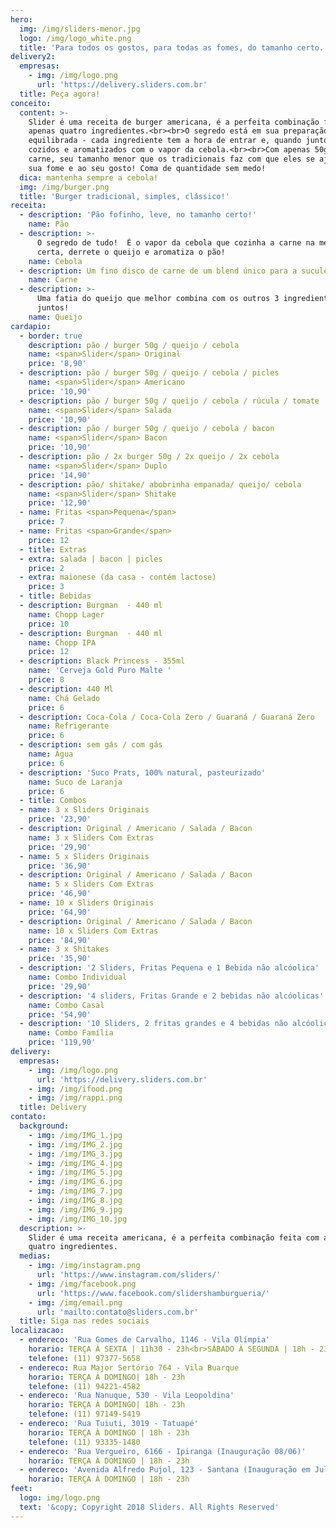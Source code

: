 ```yaml
---
hero:
  img: /img/sliders-menor.jpg
  logo: /img/logo_white.png
  title: 'Para todos os gostos, para todas as fomes, do tamanho certo.'
delivery2:
  empresas:
    - img: /img/logo.png
      url: 'https://delivery.sliders.com.br'
  title: Peça agora!
conceito:
  content: >-
    Slider é uma receita de burger americana, é a perfeita combinação feita com
    apenas quatro ingredientes.<br><br>O segredo está em sua preparação
    equilibrada - cada ingrediente tem a hora de entrar e, quando juntos, são
    cozidos e aromatizados com o vapor da cebola.<br><br>Com apenas 50g de
    carne, seu tamanho menor que os tradicionais faz com que eles se ajustem a
    sua fome e ao seu gosto! Coma de quantidade sem medo!
  dica: mantenha sempre a cebola!
  img: /img/burger.png
  title: 'Burger tradicional, simples, clássico!'
receita:
  - description: 'Pão fofinho, leve, no tamanho certo!'
    name: Pão
  - description: >-
      O segredo de tudo!  É o vapor da cebola que cozinha a carne na medida
      certa, derrete o queijo e aromatiza o pão!
    name: Cebola
  - description: Um fino disco de carne de um blend único para a suculência perfeita.
    name: Carne
  - description: >-
      Uma fatia do queijo que melhor combina com os outros 3 ingredientes
      juntos!
    name: Queijo
cardapio:
  - border: true
    description: pão / burger 50g / queijo / cebola
    name: <span>Slider</span> Original
    price: '8,90'
  - description: pão / burger 50g / queijo / cebola / picles
    name: <span>Slider</span> Americano
    price: '10,90'
  - description: pão / burger 50g / queijo / cebola / rúcula / tomate
    name: <span>Slider</span> Salada
    price: '10,90'
  - description: pão / burger 50g / queijo / cebola / bacon
    name: <span>Slider</span> Bacon
    price: '10,90'
  - description: pão / 2x burger 50g / 2x queijo / 2x cebola
    name: <span>Slider</span> Duplo
    price: '14,90'
  - description: pão/ shitake/ abobrinha empanada/ queijo/ cebola
    name: <span>Slider</span> Shitake
    price: '12,90'
  - name: Fritas <span>Pequena</span>
    price: 7
  - name: Fritas <span>Grande</span>
    price: 12
  - title: Extras
  - extra: salada | bacon | picles
    price: 2
  - extra: maionese (da casa - contém lactose)
    price: 3
  - title: Bebidas
  - description: Burgman  - 440 ml
    name: Chopp Lager
    price: 10
  - description: Burgman  - 440 ml
    name: Chopp IPA
    price: 12
  - description: Black Princess - 355ml
    name: 'Cerveja Gold Puro Malte '
    price: 8
  - description: 440 Ml
    name: Chá Gelado
    price: 6
  - description: Coca-Cola / Coca-Cola Zero / Guaraná / Guaraná Zero
    name: Refrigerante
    price: 6
  - description: sem gás / com gás
    name: Água
    price: 6
  - description: 'Suco Prats, 100% natural, pasteurizado'
    name: Suco de Laranja
    price: 6
  - title: Combos
  - name: 3 x Sliders Originais
    price: '23,90'
  - description: Original / Americano / Salada / Bacon
    name: 3 x Sliders Com Extras
    price: '29,90'
  - name: 5 x Sliders Originais
    price: '36,90'
  - description: Original / Americano / Salada / Bacon
    name: 5 x Sliders Com Extras
    price: '46,90'
  - name: 10 x Sliders Originais
    price: '64,90'
  - description: Original / Americano / Salada / Bacon
    name: 10 x Sliders Com Extras
    price: '84,90'
  - name: 3 x Shitakes
    price: '35,90'
  - description: '2 Sliders, Fritas Pequena e 1 Bebida não alcóolica'
    name: Combo Individual
    price: '29,90'
  - description: '4 sliders, Fritas Grande e 2 bebidas não alcóolicas'
    name: Combo Casal
    price: '54,90'
  - description: '10 Sliders, 2 fritas grandes e 4 bebidas não alcóolicas'
    name: Combo Família
    price: '119,90'
delivery:
  empresas:
    - img: /img/logo.png
      url: 'https://delivery.sliders.com.br'
    - img: /img/ifood.png
    - img: /img/rappi.png
  title: Delivery
contato:
  background:
    - img: /img/IMG_1.jpg
    - img: /img/IMG_2.jpg
    - img: /img/IMG_3.jpg
    - img: /img/IMG_4.jpg
    - img: /img/IMG_5.jpg
    - img: /img/IMG_6.jpg
    - img: /img/IMG_7.jpg
    - img: /img/IMG_8.jpg
    - img: /img/IMG_9.jpg
    - img: /img/IMG_10.jpg
  description: >-
    Slider é uma receita americana, é a perfeita combinação feita com apenas
    quatro ingredientes.
  medias:
    - img: /img/instagram.png
      url: 'https://www.instagram.com/sliders/'
    - img: /img/facebook.png
      url: 'https://www.facebook.com/slidershamburgueria/'
    - img: /img/email.png
      url: 'mailto:contato@sliders.com.br'
  title: Siga nas redes sociais
localizacao:
  - endereco: 'Rua Gomes de Carvalho, 1146 - Vila Olímpia'
    horario: TERÇA À SEXTA | 11h30 - 23h<br>SÁBADO À SEGUNDA | 18h - 23h
    telefone: (11) 97377-5658
  - endereco: Rua Major Sertório 764 - Vila Buarque
    horario: TERÇA À DOMINGO| 18h - 23h
    telefone: (11) 94221-4582
  - endereco: 'Rua Nanuque, 530 - Vila Leopoldina'
    horario: TERÇA À DOMINGO| 18h - 23h
    telefone: (11) 97149-5419
  - endereco: 'Rua Tuiuti, 3019 - Tatuapé'
    horario: TERÇA À DOMINGO | 18h - 23h
    telefone: (11) 93335-1480
  - endereco: 'Rua Vergueiro, 6166 - Ipiranga (Inauguração 08/06)'
    horario: TERÇA À DOMINGO | 18h - 23h
  - endereco: 'Avenida Alfredo Pujol, 123 - Santana (Inauguração em Julho/2021)'
    horario: TERÇA À DOMINGO | 18h - 23h
feet:
  logo: img/logo.png
  text: '&copy; Copyright 2018 Sliders. All Rights Reserved'
---
```


